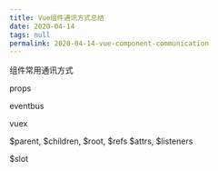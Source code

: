 ```yaml
---
title: Vue组件通讯方式总结
date: 2020-04-14
tags: null
permalink: 2020-04-14-vue-component-communication
---
```


组件常用通讯方式

props

eventbus

vuex

$parent, $children, $root, $refs
$attrs, $listeners

\$slot
